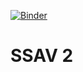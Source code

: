 [![Binder](https://mybinder.org/badge_logo.svg)](https://mybinder.org/v2/gh/CC-MoRe/SSAV_2/HEAD)

# SSAV 2

